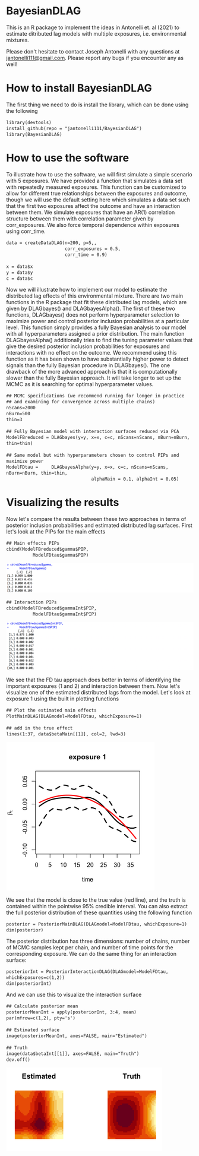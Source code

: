 # BayesianDLAG

This is an R package to implement the ideas in Antonelli et. al (2021) to estimate ditributed lag models with multiple exposures, i.e. environmental mixtures.

Please don't hesitate to contact Joseph Antonelli with any questions at jantonelli111@gmail.com. Please report any bugs if you encounter any as well!

# How to install BayesianDLAG

The first thing we need to do is install the library, which can be done using the following

```
library(devtools)
install_github(repo = "jantonelli111/BayesianDLAG")
library(BayesianDLAG)
```

# How to use the software

To illustrate how to use the software, we will first simulate a simple scenario with 5 exposures. We have provided a function that simulates a data set with repeatedly measured exposures. This function can be customized to allow for different true relationships between the exposures and outcome, though we will use the default setting here which simulates a data set such that the first two exposures affect the outcome and have an interaction between them. We simulate exposures that have an AR(1) correlation structure between them with correlation parameter given by corr_exposures. We also force temporal dependence within exposures using corr_time. 

```{r, eval=FALSE}
data = createDataDLAG(n=200, p=5,, 
                      corr_exposures = 0.5,
                      corr_time = 0.9)
                      
x = data$x
y = data$y
c = data$c
```

Now we will illustrate how to implement our model to estimate the distributed lag effects of this environmental mixture. There are two main functions in the R package that fit these distributed lag models, which are given by DLAGbayes() and DLAGbayesAlpha(). The first of these two functions, DLAGbayes() does not perform hyperparameter selection to maximize power and control posterior inclusion probabilities at a particular level. This function simply provides a fully Bayesian analysis to our model with all hyperparameters assigned a prior distribution. The main function DLAGbayesAlpha() additionally tries to find the tuning parameter values that give the desired posterior inclusion probabilities for exposures and interactions with no effect on the outcome. We recommend using this function as it has been shown to have substantially higher power to detect signals than the fully Bayesian procedure in DLAGbayes(). The one drawback of the more advanced approach is that it is computationally slower than the fully Bayesian approach. It will take longer to set up the MCMC as it is searching for optimal hyperparameter values. 

```{r, eval=FALSE}
## MCMC specifications (we recommend running for longer in practice 
## and examining for convergence across multiple chains)
nScans=2000
nBurn=500
thin=3

## Fully Bayesian model with interaction surfaces reduced via PCA
ModelFBreduced = DLAGbayes(y=y, x=x, c=c, nScans=nScans, nBurn=nBurn, thin=thin)

## Same model but with hyperparameters chosen to control PIPs and maximize power
ModelFDtau =     DLAGbayesAlpha(y=y, x=x, c=c, nScans=nScans, nBurn=nBurn, thin=thin,
                                alphaMain = 0.1, alphaInt = 0.05)
```

# Visualizing the results

Now let's compare the results between these two approaches in terms of posterior inclusion probabilities and estimated distributed lag surfaces. First let's look at the PIPs for the main effects

```{r, eval=FALSE}
## Main effects PIPs
cbind(ModelFBreduced$gamma$PIP,
          ModelFDtau$gamma$PIP)
```

![Alt text](images/Plot1.png)

```{r, eval=FALSE}
## Interaction PIPs
cbind(ModelFBreduced$gammaInt$PIP,
          ModelFDtau$gammaInt$PIP)
```

![Alt text](images/Plot2.png)

We see that the FD tau approach does better in terms of identifying the important exposures (1 and 2) and interaction between them. Now let's visualize one of the estimated distributed lags from the model. Let's look at exposure 1 using the built in plotting functions

```{r, eval=FALSE}
## Plot the estimated main effects
PlotMainDLAG(DLAGmodel=ModelFDtau, whichExposure=1)

## add in the true effect
lines(1:37, data$betaMain[[1]], col=2, lwd=3)
```

![Alt text](images/Plot3.png)

We see that the model is close to the true value (red line), and the truth is contained within the pointwise 95% credible interval. You can also extract the full posterior distribution of these quantities using the following function

```{r, eval=FALSE}
posterior = PosteriorMainDLAG(DLAGmodel=ModelFDtau, whichExposure=1)
dim(posterior)
```

The posterior distribution has three dimensions: number of chains, number of MCMC samples kept per chain, and number of time points for the corresponding exposure. We can do the same thing for an interaction surface:

```{r, eval=FALSE}
posteriorInt = PosteriorInteractionDLAG(DLAGmodel=ModelFDtau, whichExposures=c(1,2))
dim(posteriorInt)
```

And we can use this to visualize the interaction surface

```{r, eval=FALSE}
## Calculate posterior mean
posteriorMeanInt = apply(posteriorInt, 3:4, mean)
par(mfrow=c(1,2), pty='s')

## Estimated surface
image(posteriorMeanInt, axes=FALSE, main="Estimated")

## Truth
image(data$betaInt[[1]], axes=FALSE, main="Truth")
dev.off()
```

![Alt text](images/Plot4.png)
